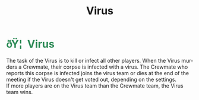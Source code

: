 ﻿---
lang: en-US
title: Virus
prev: Traitor
next: Werewolf
---

# <font color="#2e8b57">ðŸ¦  <b>Virus</b></font> <Badge text="Killing" type="tip" vertical="middle"/>
 
The task of the Virus is to kill or infect all other players. When the Virus murders a Crewmate, their corpse is infected with a virus. The Crewmate who reports this corpse is infected joins the virus team or dies at the end of the meeting if the Virus doesn't get voted out, depending on the settings.<br>
If more players are on the Virus team than the Crewmate team, the Virus team wins.
